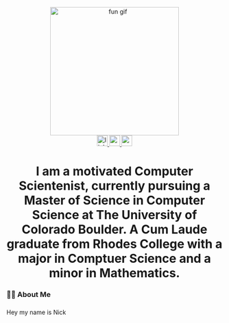<div align="center">
  <img src="https://media.giphy.com/media/s8UHGqq9xqJmwZZtHn/giphy.gif?cid=ecf05e47lwnq0jn1w4yxv0efol7rk3bblf48qcw49gj4kz5r&ep=v1_gifs_search&rid=giphy.gif&ct=g" alt="fun gif" width="300" />
</div>

<div align="center">
  <a href="https://www.linkedin.com/in/nickolaus-jackoski-535241280/" target="_blank">
    <img src="https://img.shields.io/static/v1?message=LinkedIn&logo=linkedin&label=&color=0077B5&logoColor=white&labelColor=&style=for-the-badge" height="25" alt="linkedin logo"  />
  </a>
  <a href="https://github.com/Nickolaus-Jackoski/nickolaus-jackoski.github.io/raw/main/Nickolaus_Jackoski_Resume.pdf" target="_blank">
    <img src="https://img.shields.io/static/v1?message=Resume&logo=googledrive&label=&color=4285F4&logoColor=white&labelColor=&style=for-the-badge" height="25" alt="resume logo"  />
  </a>
  <a href="https://nickolausjackoski.com/" target="_blank">
    <img src="https://img.shields.io/static/v1?message=My%20Website&label=&color=4285F4&logoColor=white&labelColor=&style=for-the-badge" height="25" alt="my website logo"  />
  </a>
</div>

###

<h1 align="center">I am a motivated Computer Scientenist, currently pursuing a Master of Science in Computer Science at The University of Colorado Boulder. A Cum Laude graduate from Rhodes College with a major in Comptuer Science and a minor in Mathematics.</h1>

###

<h3 align="left">👩‍💻  About Me</h3>

###

<p align="left">Hey my name is Nick </p>

